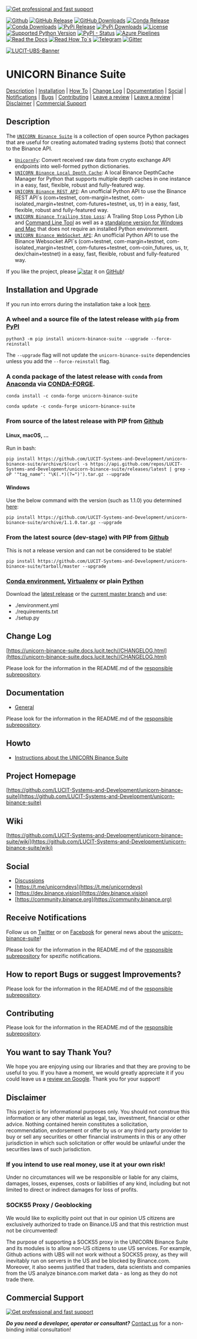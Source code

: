 [![Get professional and fast support](https://raw.githubusercontent.com/LUCIT-Systems-and-Development/unicorn-binance-suite/master/images/support/LUCIT-get-professional-and-fast-support.png)](https://www.lucit.tech/get-support.html)

[![Github](https://img.shields.io/badge/source-github-cbc2c8)](https://github.com/LUCIT-Systems-and-Development/unicorn-binance-suite)
[![GitHub Release](https://img.shields.io/github/release/LUCIT-Systems-and-Development/unicorn-binance-suite.svg?label=github)](https://github.com/LUCIT-Systems-and-Development/unicorn-binance-suite/releases)
[![GitHub Downloads](https://img.shields.io/github/downloads/LUCIT-Systems-and-Development/unicorn-binance-suite/total?color=blue)](https://github.com/LUCIT-Systems-and-Development/unicorn-binance-suite/releases)
[![Conda Release](https://img.shields.io/conda/vn/conda-forge/unicorn-binance-suite.svg?color=blue)](https://anaconda.org/conda-forge/unicorn-binance-suite)
[![Conda Downloads](https://img.shields.io/conda/dn/conda-forge/unicorn-binance-suite.svg?color=blue)](https://anaconda.org/conda-forge/unicorn-binance-suite)
[![PyPi Release](https://img.shields.io/pypi/v/unicorn-binance-suite?color=blue)](https://pypi.org/project/unicorn-binance-suite/)
[![PyPi Downloads](https://pepy.tech/badge/unicorn-binance-suite)](https://pepy.tech/project/unicorn-binance-suite)
[![License](https://img.shields.io/github/license/LUCIT-Systems-and-Development/unicorn-binance-suite.svg?color=blue)](https://github.com/LUCIT-Systems-and-Development/unicorn-binance-suite/blob/master/LICENSE)
[![Supported Python Version](https://img.shields.io/pypi/pyversions/unicorn_binance_suite.svg)](https://www.python.org/downloads/)
[![PyPI - Status](https://img.shields.io/pypi/status/unicorn_binance_suite.svg)](https://github.com/LUCIT-Systems-and-Development/unicorn-binance-suite/issues)
[![Azure Pipelines](https://dev.azure.com/conda-forge/feedstock-builds/_apis/build/status/unicorn-binance-suite-feedstock?branchName=main)](https://dev.azure.com/conda-forge/feedstock-builds/_build/latest?definitionId=15707&branchName=main)
[![Read the Docs](https://img.shields.io/badge/read-%20docs-yellow)](https://unicorn-binance-suite.docs.lucit.tech/)
[![Read How To`s](https://img.shields.io/badge/read-%20howto-yellow)](https://medium.lucit.tech)
[![Telegram](https://img.shields.io/badge/chat-telegram-41ab8c)](https://t.me/unicorndevs)
[![Gitter](https://badges.gitter.im/unicorn-binance-suite/unicorn-binance-suite.svg)](https://gitter.im/unicorn-binance-suite/unicorn-binance-suite?utm_source=badge&utm_medium=badge&utm_campaign=pr-badge&utm_content=badge)

[![LUCIT-UBS-Banner](https://raw.githubusercontent.com/LUCIT-Systems-and-Development/unicorn-binance-suite/master/images/logo/LUCIT-UBS-Banner-Readme.png)](https://www.lucit.tech/unicorn-binance-suite.html)

# UNICORN Binance Suite
[Description](#description) | [Installation](#installation-and-upgrade) | [How To](#howto) | [Change Log](#change-log) | 
[Documentation](#documentation) | [Social](#social) | [Notifications](#receive-notifications) | [Bugs](#how-to-report-bugs-or-suggest-improvements) | 
[Contributing](#contributing) | [Leave a review](#you-want-to-say-thank-you) | [Leave a review](#you-want-to-say-thank-you) | 
[Disclaimer](#disclaimer) | [Commercial Support](#commercial-support)

## Description
The [`UNICORN Binance Suite`](https://www.lucit.tech/unicorn-binance-suite.html) is a collection of open source Python packages that are useful for creating
automated trading systems (bots) that connect to the Binance API.

- [`UnicornFy`](https://www.lucit.tech/unicorn-fy.html): Convert received raw data from crypto exchange API endpoints into well-formed python dictionaries. 
- [`UNICORN Binance Local Depth Cache`](https://www.lucit.tech/unicorn-binance-local-depth-cache.html): A local Binance DepthCache Manager for Python that supports multiple depth caches in one instance in a easy, fast, flexible, robust and fully-featured way. 
- [`UNICORN Binance REST API`](https://www.lucit.tech/unicorn-binance-rest-api.html): An unofficial Python API to use the Binance REST API`s (com+testnet, com-margin+testnet, com-isolated_margin+testnet, com-futures+testnet, us, tr) in a easy, fast, flexible, robust and fully-featured way.
- [`UNICORN Binance Trailing Stop Loss`](https://www.lucit.tech/unicorn-binance-trailing-stop-loss.html): A Trailing Stop Loss Python Lib and [Command Line Tool](https://www.lucit.tech/ubtsl-cli.html) as well as a [standalone version for Windows and Mac](https://www.lucit.tech/unicorn-binance-trailing-stop-loss-bot.html) that does not require an installed Python environment.
- [`UNICORN Binance WebSocket API`](https://www.lucit.tech/unicorn-binance-websocket-api.html): An unofficial Python API to use the Binance Websocket API`s (com+testnet, com-margin+testnet, com-isolated_margin+testnet, com-futures+testnet, com-coin_futures, us, tr, dex/chain+testnet) in a easy, fast, flexible, robust and fully-featured way.

If you like the project, please 
[![star](https://raw.githubusercontent.com/lucit-systems-and-development/unicorn-binance-suite/master/images/misc/star.png)](https://github.com/LUCIT-Systems-and-Development/unicorn-binance-suite/stargazers) it on 
[GitHub](https://github.com/LUCIT-Systems-and-Development/unicorn-binance-suite)! 

## Installation and Upgrade

If you run into errors during the installation take a look [here](https://github.com/LUCIT-Systems-and-Development/unicorn-binance-suite/wiki/Installation).

### A wheel and a source file of the latest release with `pip` from [PyPI](https://pypi.org/project/unicorn-binance-suite/)
`python3 -m pip install unicorn-binance-suite --upgrade --force-reinstall`

The `--upgrade` flag will not update the `unicorn-binance-suite` dependencies unless you add the `--force-reinstall` flag.

### A conda package of the latest release with `conda` from [Anaconda](https://anaconda.org/conda-forge/unicorn-binance-suite) via [CONDA-FORGE](https://conda-forge.org).
`conda install -c conda-forge unicorn-binance-suite`

`conda update -c conda-forge unicorn-binance-suite`

### From source of the latest release with PIP from [Github](https://github.com/LUCIT-Systems-and-Development/unicorn-binance-suite)
#### Linux, macOS, ...
Run in bash:

`pip install https://github.com/LUCIT-Systems-and-Development/unicorn-binance-suite/archive/$(curl -s https://api.github.com/repos/LUCIT-Systems-and-Development/unicorn-binance-suite/releases/latest | grep -oP '"tag_name": "\K(.*)(?=")').tar.gz --upgrade`

#### Windows
Use the below command with the version (such as 1.1.0) you determined 
[here](https://github.com/LUCIT-Systems-and-Development/unicorn-binance-suite/releases/latest):

`pip install https://github.com/LUCIT-Systems-and-Development/unicorn-binance-suite/archive/1.1.0.tar.gz --upgrade`

### From the latest source (dev-stage) with PIP from [Github](https://github.com/LUCIT-Systems-and-Development/unicorn-binance-suite)
This is not a release version and can not be considered to be stable!

`pip install https://github.com/LUCIT-Systems-and-Development/unicorn-binance-suite/tarball/master --upgrade`

### [Conda environment](https://conda.io/projects/conda/en/latest/user-guide/tasks/manage-environments.html), [Virtualenv](https://virtualenv.pypa.io/en/latest/) or plain [Python](https://www.python.org)
Download the [latest release](https://github.com/LUCIT-Systems-and-Development/unicorn-binance-suite/releases/latest) 
or the [current master branch](https://github.com/LUCIT-Systems-and-Development/unicorn-binance-suite/archive/master.zip)
 and use:
 
- ./environment.yml
- ./requirements.txt
- ./setup.py

## Change Log
[https://unicorn-binance-suite.docs.lucit.tech//CHANGELOG.html](https://unicorn-binance-suite.docs.lucit.tech//CHANGELOG.html)

Please look for the information in the README.md of the [responsible subrepository](https://github.com/LUCIT-Systems-and-Development/unicorn-binance-suite#description).

## Documentation
- [General](https://unicorn-binance-suite.docs.lucit.tech/)

Please look for the information in the README.md of the [responsible subrepository](https://github.com/LUCIT-Systems-and-Development/unicorn-binance-suite#description).

## Howto
- [Instructions about the UNICORN Binance Suite](https://medium.lucit.tech/unicorn-binance-suite/home)

## Project Homepage
[https://github.com/LUCIT-Systems-and-Development/unicorn-binance-suite](https://github.com/LUCIT-Systems-and-Development/unicorn-binance-suite)

## Wiki
[https://github.com/LUCIT-Systems-and-Development/unicorn-binance-suite/wiki](https://github.com/LUCIT-Systems-and-Development/unicorn-binance-suite/wiki)

## Social
- [Discussions](https://github.com/LUCIT-Systems-and-Development/unicorn-binance-suite/discussions)
- [https://t.me/unicorndevs](https://t.me/unicorndevs)
- [https://dev.binance.vision](https://dev.binance.vision)
- [https://community.binance.org](https://community.binance.org)

## Receive Notifications
Follow us on [Twitter](https://twitter.com/LUCIT_SysDev) or on [Facebook](https://www.facebook.com/lucit.systems.and.development) for general news about the [unicorn-binance-suite](https://www.lucit.tech/unicorn-binance-suite.html)!

Please look for the information in the README.md of the [responsible subrepository](https://github.com/LUCIT-Systems-and-Development/unicorn-binance-suite#description) for spezific notifications.

## How to report Bugs or suggest Improvements?
Please look for the information in the README.md of the [responsible subrepository](https://github.com/LUCIT-Systems-and-Development/unicorn-binance-suite#description).

## Contributing
Please look for the information in the README.md of the [responsible subrepository](https://github.com/LUCIT-Systems-and-Development/unicorn-binance-suite#description).

## You want to say Thank You?
We hope you are enjoying using our libraries and that they are proving to be useful to you. If you have a moment, we would greatly appreciate it if you could leave us a [review on Google](https://g.page/r/CbfHlcs8BfG8EAg/review). Thank you for your support!

## Disclaimer
This project is for informational purposes only. You should not construe this information or any other material as 
legal, tax, investment, financial or other advice. Nothing contained herein constitutes a solicitation, recommendation, 
endorsement or offer by us or any third party provider to buy or sell any securities or other financial instruments in 
this or any other jurisdiction in which such solicitation or offer would be unlawful under the securities laws of such 
jurisdiction.

### If you intend to use real money, use it at your own risk!

Under no circumstances will we be responsible or liable for any claims, damages, losses, expenses, costs or liabilities 
of any kind, including but not limited to direct or indirect damages for loss of profits.

### SOCKS5 Proxy / Geoblocking
We would like to explicitly point out that in our opinion US citizens are exclusively authorized to trade on Binance.US and that this restriction must not be circumvented!

The purpose of supporting a SOCKS5 proxy in the UNICORN Binance Suite and its modules is to allow non-US citizens to use US services. For example, Github actions with UBS will not work without a SOCKS5 proxy, as they will inevitably run on servers in the US and be blocked by Binance.com. Moreover, it also seems justified that traders, data scientists and companies from the US analyze binance.com market data - as long as they do not trade there.

## Commercial Support

[![Get professional and fast support](https://raw.githubusercontent.com/LUCIT-Systems-and-Development/unicorn-binance-suite/master/images/support/LUCIT-get-professional-and-fast-support.png)](https://www.lucit.tech/get-support.html)

***Do you need a developer, operator or consultant?*** [Contact us](https://www.lucit.tech/contact.html) for a non-binding initial consultation!
